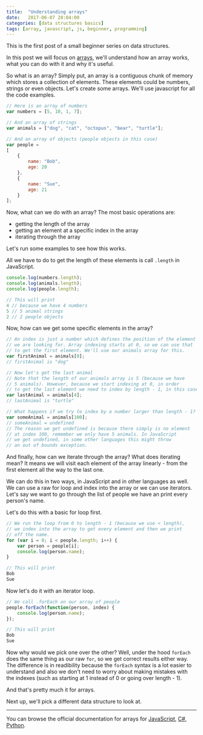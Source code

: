 ```yaml
---
title:  "Understanding arrays"
date:   2017-06-07 20:04:00
categories: [data structures basics]
tags: [array, javascript, js, beginner, programming]
---
```


This is the first post of a small beginner series on data structures. 

In this post we will focus on [arrays](https://en.wikipedia.org/wiki/Array_data_structure), we'll understand how an array works, what you can do with it and why it's useful. 

So what is an array? Simply put, an array is a contiguous chunk of memory which stores a collection of elements. These elements could be numbers, strings or even objects. Let's create some arrays. We'll use javascript for all the code examples.

```javascript
// Here is an array of numbers
var numbers = [5, 10, 1, 7];

// And an array of strings 
var animals = ["dog", "cat", "octopus", "bear", "turtle"];

// And an array of objects (people objects in this case)
var people = 
[ 
    {
        name: "Bob",
        age: 20
    },
    {
        name: "Sue",
        age: 21
    }
];
```


Now, what can we do with an array? The most basic operations are:
* getting the length of the array
* getting an element at a specific index in the array
* iterating through the array

Let's run some examples to see how this works. 

All we have to do to get the length of these elements is call `.length` in JavaScript.

```javascript
console.log(numbers.length);
console.log(animals.length);
console.log(people.length);

// This will print
4 // because we have 4 numbers
5 // 5 animal strings
2 // 2 people objects
```

Now, how can we get some specific elements in the array?

```javascript
// An index is just a number which defines the position of the element
// we are looking for. Array indexing starts at 0, so we can use that
// to get the first element. We'll use our animals array for this.
var firstAnimal = animals[0];
// firstAnimal is "dog"

// Now let's get the last animal
// Note that the length of our animals array is 5 (because we have 
// 5 animals). However, because we start indexing at 0, in order 
// to get the last element we need to index by length - 1, in this case 4. 
var lastAnimal = animals[4];
// lastAnimal is "turtle"

// What happens if we try to index by a number larger than length - 1?
var someAnimal = animals[100];
// someAnimal = undefined
// The reason we get undefined is because there simply is no element 
// at index 100, remember we only have 5 animals. In JavaScript 
// we get undefined, in some other languages this might throw 
// an out of bounds exception. 
```

And finally, how can we iterate through the array? What does iterating mean? It means we will visit each element of the array linearly - from the first element all the way to the last one. 

We can do this in two ways, in JavaScript and in other languages as well. We can use a raw for loop and index into the array or we can use iterators. Let's say we want to go through the list of people we have an print every person's name. 

Let's do this with a basic for loop first.

```javascript
// We run the loop from 0 to length - 1 (because we use < length),
// we index into the array to get every element and then we print
// off the name.
for (var i = 0; i < people.length; i++) {
    var person = people[i];
    console.log(person.name);
}

// This will print
Bob
Sue
```

Now let's do it with an iterator loop.

```javascript
// We call .forEach on our array of people
people.forEach(function(person, index) {
    console.log(person.name);
}); 

// This will print
Bob
Sue
```

Now why would we pick one over the other? Well, under the hood `forEach` does the same thing as our raw `for`, so we get correct results either way. The difference is in readibility because the `forEach` syntax is a lot easier to understand and also we don't need to worry about making mistakes with the indexes (such as starting at 1 instead of 0 or going over length - 1).  

And that's pretty much it for arrays. 

Next up, we'll pick a different data structure to look at.

-----
You can browse the official documentation for arrays for [JavaScript](https://developer.mozilla.org/en-US/docs/Web/JavaScript/Reference/Global_Objects/Array), [C#](https://msdn.microsoft.com/en-us/library/system.array(v=vs.110).aspx), [Python](https://docs.python.org/2/library/array.html#module-array). 


